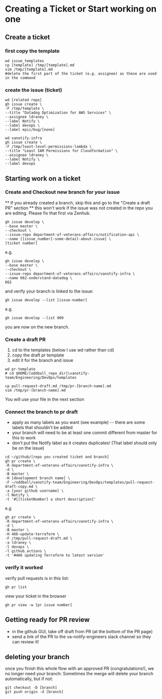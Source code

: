 # Creating a Ticket or Start working on one

## Create a ticket
### first copy the template
```
wd issue_templates
cp [template] /tmp/[template].md
vim /tmp/[template].md
#delete the first part of the ticket (e.g. assignee) as these are used in the command
```

### create the issue (ticket)
```
wd [related repo]
gh issue create \
-F /tmp/template \
--title "Datadog Optimization for AWS Services" \
--assignee ldraney \
--label Notify \
--label devops \
--label epic/bug/[none]
```
```
wd vanotify-infra
gh issue create \
-F /tmp/least-level-permissions-lambda \
--title "Least IAM Permissions for Cloudformation" \
--assignee ldraney \
--label Notify \
--label devops 
```

## Starting work on a ticket
### Create and Checkout new branch for your issue 
** If you already created a branch, skip this and go to the "Create a draft PR" section
** this won't work if the issue was not created in the repo you are editing.  Please fix that first via Zenhub.
```
gh issue develop \
--base master \
--checkout \
--issue-repo department-of-veterans-affairs/notification-api \
--name [[issue_number]-some-detail-about-issue] \
[ticket number]
```
e.g.
```
gh issue develop \
--base master \
--checkout \
--issue-repo department-of-veterans-affairs/vanotify-infra \
--name 662-understand-datadog \
662
```
and verify your branch is linked to the issue: 
```
gh issue develop --list [issue-number]
```
e.g.
```
gh issue develop --list 909
```
you are now on the new branch.  

### Create a draft PR
1. cd to the templates (below I use wd rather than cd)
2. copy the draft pr template
3. edit it for the branch and issue
```
wd pr-template   
# cd $HOME/[oddball_repo_dir]\vanotify-team/Engineering/DevOps/templates

cp pull-request-draft.md /tmp/pr-[branch-name].md 
vim /tmp/pr-[branch-name].md
```
You will use your file in the next section

### Connect the branch to pr draft 
- apply as many labels as you want (see example) -- there are some labels that shouldn't be added
- your branch will need to be at least one commit different from master for this to work
- don't put the Notify label as it creates duplicates!  (That label should only be on the issue)
```
cd ~/github/[repo you created ticket and branch]
gh pr create \
-R department-of-veterans-affairs/vanotify-infra \
-d \
-B master \
-H [development branch name] \
-F ~/oddball/vanotify-team/Engineering/DevOps/templates/pull-request-draft-copy.md \
-a [your github username] \
-l Notify \
-t '#[[ticketNumber] a short description]'
```
e.g
```
gh pr create \
-R department-of-veterans-affairs/vanotify-infra \
-d \
-B master \
-H 466-update-terraform \
-F /tmp/pull-request-draft.md \
-a ldraney \
-l devops \
-l github_actions \
-t '#466 updating Terraform to latest version'
```

### verify it worked
verify pull requests is in this list:  
```
gh pr list
```
view your ticket in the browser
```
gh pr view -w [pr issue number]
```
<!--## add issue to epic-->
<!--Unfortunately, have to do this through the GUI: https://github.com/department-of-veterans-affairs/vanotify-infra/issues-->
<!-- I don't think this is the appropriate place for this step -->

## Getting ready for PR review
- in the github GUI, take off draft from PR (at the bottom of the PR page)
- send a link of the PR to the va-notify-engineers slack channel so they can review it!

## deleting your branch
once you finish this whole flow with an approved PR (congratulations!), we no longer need your branch: 
Sometimes the merge will delete your branch automatically, but if not:
```
git checkout -D [branch]
git push origin -d [branch]
```

